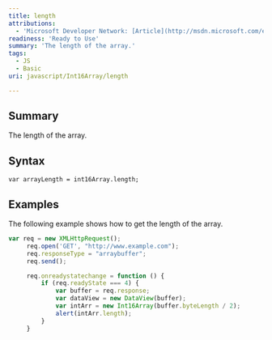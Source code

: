 ```yaml
---
title: length
attributions:
  - 'Microsoft Developer Network: [Article](http://msdn.microsoft.com/en-us/library/ie/br212915(v=vs.94).aspx)'
readiness: 'Ready to Use'
summary: 'The length of the array.'
tags:
  - JS
  - Basic
uri: javascript/Int16Array/length

---
```

## Summary

The length of the array.

## Syntax

    var arrayLength = int16Array.length;

## Examples

The following example shows how to get the length of the array.

``` js
var req = new XMLHttpRequest();
     req.open('GET', "http://www.example.com");
     req.responseType = "arraybuffer";
     req.send();

     req.onreadystatechange = function () {
         if (req.readyState === 4) {
             var buffer = req.response;
             var dataView = new DataView(buffer);
             var intArr = new Int16Array(buffer.byteLength / 2);
             alert(intArr.length);
         }
     }
```

